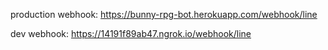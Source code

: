 

production webhook:
https://bunny-rpg-bot.herokuapp.com/webhook/line

dev webhook:
https://14191f89ab47.ngrok.io/webhook/line